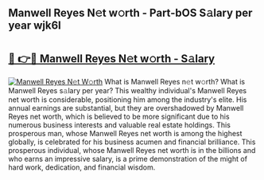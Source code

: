 ## Manwell Reyes N𝚎t w𝚘rth - Part-bOS S𝚊lary per year wjk6I

# <h2><a href="http://gc1j4b2.nevu.top/?p=Manwell+Reyes">🔗 👉🔴 Manwell Reyes N𝚎t w𝚘rth - S𝚊lary</a></h2>

[![Manwell Reyes N𝚎t W𝚘rth](https://i.imgur.com/Oavwk0R.jpeg)](http://gc1j4b2.nevu.top/?p=Manwell+Reyes)
What is Manwell Reyes n𝚎t w𝚘rth? What is Manwell Reyes s𝚊lary per year?
This wealthy individual's Manwell Reyes net worth is considerable, positioning him among the industry's elite. His annual earnings are substantial, but they are overshadowed by Manwell Reyes net worth, which is believed to be more significant due to his numerous business interests and valuable real estate holdings. This prosperous man, whose Manwell Reyes net worth is among the highest globally, is celebrated for his business acumen and financial brilliance. This prosperous individual, whose Manwell Reyes net worth is in the billions and who earns an impressive salary, is a prime demonstration of the might of hard work, dedication, and financial wisdom.
